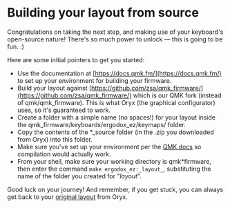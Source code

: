 # Building your layout from source

Congratulations on taking the next step, and making use of your keyboard's open-source nature! There's so much power to unlock — this is going to be fun. :)

Here are some initial pointers to get you started:

- Use the documentation at [https://docs.qmk.fm/](https://docs.qmk.fm/) to set up your environment for building your firmware.
- Build your layout against [https://github.com/zsa/qmk_firmware/](https://github.com/zsa/qmk_firmware/) which is our QMK fork (instead of qmk/qmk_firmware). This is what Oryx (the graphical configurator) uses, so it's guaranteed to work.
- Create a folder with a simple name (no spaces!) for your layout inside the qmk_firmware/keyboards/ergodox_ez/keymaps/ folder.
- Copy the contents of the \*\_source folder (in the .zip you downloaded from Oryx) into this folder.
- Make sure you've set up your environment per the [QMK docs](https://docs.qmk.fm/#/newbs_getting_started?id=set-up-your-environment) so compilation would actually work.
- From your shell, make sure your working directory is qmk*firmware, then enter the command `make ergodox_ez:_layout_`, substituting the name of the folder you created for "_layout_".

Good luck on your journey! And remember, if you get stuck, you can always get back to your [original layout](https://configure.ergodox-ez.com/ergodox-ez/layouts/GGrXM/rPVw4/0) from Oryx.
